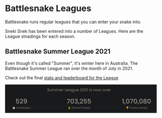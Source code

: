 # Battlesnake Leagues

Battlesnake runs regular leagues that you can enter your snake into.

Sneki Snek has been entered into a number of Leagues. Here are the League stnadings for each season.

## Battlesnake Summer League 2021

Even though it's called "Summer", it's winter here in Australia. The Battlesnake Summer League ran over the month of July in 2021.

Check out the final [stats and leaderboard for the League](https://play.battlesnake.com/league/summer-league-2021/)

<a href="https://play.battlesnake.com/league/summer-league-2021/" target="blank"><img align="" src="https://github.com/mishmanners/starter-snake-python/blob/main/Leagues/Summer%20League%20stats.JPG" width="500" /></a>